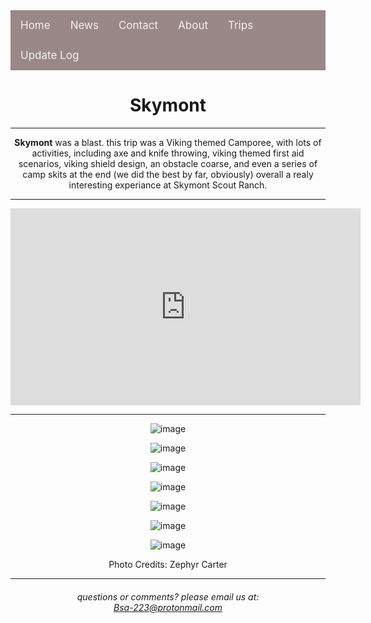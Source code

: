 <div class="topnav">
  <a href="https://troop223.github.io/">Home</a>
  <a href="https://troop223.github.io/NewsHub">News</a>
  <a href="https://troop223.github.io/#CONTACT">Contact</a>
  <a href="https://troop223.github.io/ABOUT">About</a>
  <a href="https://troop223.github.io/prev+futureTrips">Trips</a>	
  <a href="https://troop223.github.io/UpdateLog">Update Log</a>	
</div>


<h1>Skymont</h1>

<hr>

<strong>Skymont</strong> was a blast. this trip was a Viking themed Camporee, with lots of activities, including axe and knife throwing, viking themed first aid scenarios, 
viking shield design, an obstacle coarse, and even a series of camp skits at the end (we did the best by far, obviously) overall a realy interesting experiance at Skymont Scout 
Ranch.

<hr>

<iframe width="560" height="315" src="https://www.youtube.com/embed/FFlC2JYkDys?si=vbmAKjMkEX8AEpHR" title="YouTube video player" frameborder="0" allow="accelerometer; autoplay; clipboard-write; encrypted-media; gyroscope; picture-in-picture; web-share" referrerpolicy="strict-origin-when-cross-origin" allowfullscreen></iframe>

<hr>

![image](https://github.com/Troop223/223-Official/assets/168667435/cbaf8a59-33d1-41b0-a190-989cb5d37d80)

![image](https://github.com/Troop223/223-Official/assets/168667435/e18035b5-d0d4-4167-8a70-c3a8181d04af)

![image](https://github.com/Troop223/223-Official/assets/168667435/f467bdfb-7fbe-470f-9ba2-75ae3a443660)

![image](https://github.com/Troop223/223-Official/assets/168667435/cb599237-baf6-4fae-bcde-d7f6cf1812c8)

![image](https://github.com/Troop223/223-Official/assets/168667435/5c25335b-a907-4e86-abe6-b71e7fb638d0)

![image](https://github.com/Troop223/223-Official/assets/168667435/ff508720-3e5f-44bd-ae8d-54402b1c2cbe)

![image](https://github.com/Troop223/223-Official/assets/168667435/4301c50f-4243-4267-8712-8d627fd6d961)

Photo Credits: Zephyr Carter
<hr>

<h6>
   
questions or comments? please email us at:  
<a href="mailto:Bsa-223@protonmail.com">Bsa-223@protonmail.com </a>

</h6>








































<style>

body{

text-align: center;

  
}
.topnav {
  overflow: hidden;
  /*turns the background color on News, Contact, and about a color*/
  background-color: #998887;
  
}

.topnav a {
  float: left;
  color: #f2f2f2;
  text-align: center;
  padding: 14px 16px;
  text-decoration: none;
  font-size: 17px;
}

.topnav a:hover {
/* changes what color the background, text color when you hover over it*/
  background-color: darkgrey;
  color: white;
}

.topnav a.active {
/*changes the color of the 'Home' background, text color, respectivly*/
  background-color: #5e5453;
  color: white;
}
  
</style>
